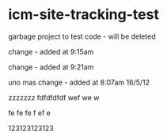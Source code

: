 icm-site-tracking-test
======================

garbage project to test code - will be deleted

change - added at 9:15am

change - added at 9:21am

uno mas change - added at 8:07am 16/5/12

zzzzzzz
fdfdfdfdf
wef
we
w


fe
fe
fe
f
ef
e


123123123123